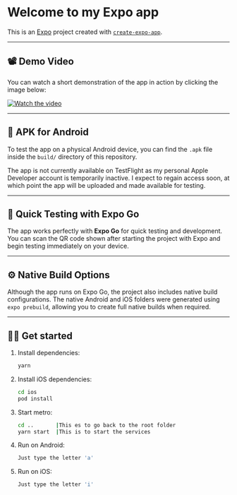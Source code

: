# Welcome to my Expo app

This is an [Expo](https://expo.dev) project created with [`create-expo-app`](https://www.npmjs.com/package/create-expo-app).

---

## 📽 Demo Video

You can watch a short demonstration of the app in action by clicking the image below:

[![Watch the video](https://img.youtube.com/vi/39MPfqDhghQ/0.jpg)](https://youtu.be/39MPfqDhghQ)

---

## 📱 APK for Android

To test the app on a physical Android device, you can find the `.apk` file inside the `build/` directory of this repository.

The app is not currently available on TestFlight as my personal Apple Developer account is temporarily inactive. I expect to regain access soon, at which point the app will be uploaded and made available for testing.

---

## 🚀 Quick Testing with Expo Go

The app works perfectly with **Expo Go** for quick testing and development. You can scan the QR code shown after starting the project with Expo and begin testing immediately on your device.

---

## ⚙️ Native Build Options

Although the app runs on Expo Go, the project also includes native build configurations. The native Android and iOS folders were generated using `expo prebuild`, allowing you to create full native builds when required.

---

## 🧑‍💻 Get started

1. Install dependencies:

   ```bash
   yarn

2. Install iOS dependencies:

   ```bash
   cd ios
   pod install

3. Start metro:
   ```bash
   cd ..       |This es to go back to the root folder
   yarn start  |This is to start the services

4. Run on Android:
   ```bash
   Just type the letter 'a'

5. Run on iOS:
   ```bash
   Just type the letter 'i'
